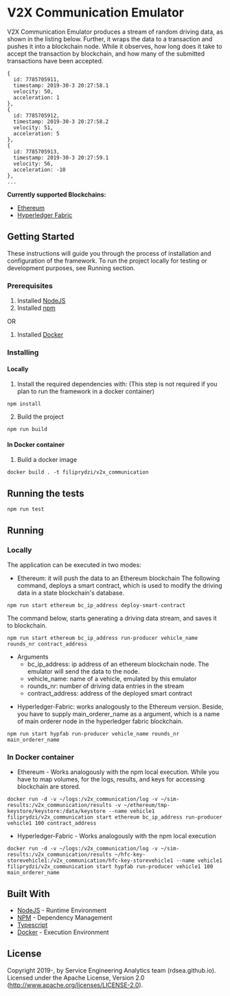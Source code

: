 # V2X Communication Emulator
V2X Communication Emulator produces a stream of random driving data, as shown in the listing below. Further, it wraps the data to a transaction and pushes it into a blockchain node. While it observes, how long does it take to accept the transaction by blockchain, and how many of the submitted transactions have been accepted.
```
{
  id: 7785705911,
  timestamp: 2019-30-3 20:27:58.1
  velocity: 50,
  acceleration: 1
},
{
  id: 7785705912,
  timestamp: 2019-30-3 20:27:58.2
  velocity: 51,
  acceleration: 5
},
{
  id: 7785705913,
  timestamp: 2019-30-3 20:27:59.1
  velocity: 56,
  acceleration: -10
},
...
```

**Currently supported Blockchains:**
* [Ethereum](https://www.ethereum.org/)
* [Hyperledger Fabric](https://www.hyperledger.org/projects/fabric)

## Getting Started

These instructions will guide you through the process of installation and configuration of the framework. To run the project locally for testing or development purposes, see Running section.

### Prerequisites
1. Installed [NodeJS](https://nodejs.org/en/)
2. Installed [npm](https://www.npmjs.com/)

OR

1. Installed [Docker](https://www.docker.com/)

### Installing
#### Locally
1. Install the required dependencies with: (This step is not required if you plan to run the framework in a docker container)
```
npm install
```
2. Build the project
```
npm run build
```
#### In Docker container
1. Build a docker image
```
docker build . -t filiprydzi/v2x_communication
```
## Running the tests
```
npm run test
```

## Running
### Locally
The application can be executed in two modes:
* Ethereum: it will push the data to an Ethereum blockchain
The following command, deploys a smart contract, which is used to modify the driving data in a state blockchain's database.
```
npm run start ethereum bc_ip_address deploy-smart-contract
```
The command below, starts generating a driving data stream, and saves it to blockchain.
```
npm run start ethereum bc_ip_address run-producer vehicle_name rounds_nr contract_address
```
+ Arguments
    - bc_ip_address: ip address of an ethereum blockchain node. The emulator will send the data to the node.
    - vehicle_name: name of a vehicle, emulated by this emulator
    - rounds_nr: number of driving data entries in the stream
    - contract_address: address of the deployed smart contract
* Hyperledger-Fabric: works analogously to the Ethereum version. Beside, you have to supply main_orderer_name as a argument, which is a name of main orderer node in the hyperledger fabric blockchain.
```
npm run start hypfab run-producer vehicle_name rounds_nr main_orderer_name
```
### In Docker container
* Ethereum - Works analogously with the npm local execution. While you have to map volumes, for the logs, results, and keys for accessing blockchain are stored.
```
docker run -d -v ~/logs:/v2x_communication/log -v ~/sim-results:/v2x_communication/results -v ~/ethereum/tmp-keystore/keystore:/data/keystore --name vehicle1 filiprydzi/v2x_communication start ethereum bc_ip_address run-producer vehicle1 100 contract_address
```
* Hyperledger-Fabric - Works analogously with the npm local execution
```
docker run -d -v ~/logs:/v2x_communication/log -v ~/sim-results:/v2x_communication/results ~/hfc-key-storevehicle1:/v2x_communication/hfc-key-storevehicle1 --name vehicle1 filiprydzi/v2x_communication start hypfab run-producer vehicle1 100 main_orderer_name
```
## Built With

* [NodeJS](https://nodejs.org/en/) - Runtime Environment
* [NPM](https://www.npmjs.com/) - Dependency Management
* [Typescript](https://www.typescriptlang.org/)
* [Docker](https://www.docker.com/) - Execution Environment

## License
Copyright 2019-, by Service Engineering Analytics team (rdsea.github.io).
Licensed under the Apache License, Version 2.0 (http://www.apache.org/licenses/LICENSE-2.0).
